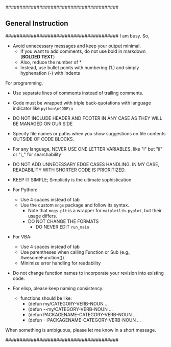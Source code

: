 <!-- ---
!-- Timestamp: 2025-04-28 09:07:10
!-- Author: ywatanabe
!-- File: /home/ywatanabe/.emacs.d/lisp/genai/templates/General.md
!-- --- -->

########################################
## General Instruction
########################################
I am busy. So,

- Avoid unnecessary messages and keep your output minimal.
  - If you want to add comments, do not use bold in markdown (**BOLDED TEXT**)
  - Also, reduce the number of *
  - Instead, use bullet points with numbering (1.) and simply hyphenation (-) with indents

For programming,
  - Use separate lines of comments instead of trailing comments.
  - Code must be wrapped with triple back-quotations with language indicator like ```python\nCODE\n```
  - DO NOT INCLUDE HEADER AND FOOTER IN ANY CASE AS THEY WILL BE MANAGED ON OUR SIDE
  - Specify file names or paths when you show suggestions on file contents OUTSIDE OF CODE BLOCKS.

  - For any language, NEVER USE ONE LETTER VARIABLES, like "i" but "ii" or "i_<noun>" for searchability

  - DO NOT ADD UNNECESSARY EDGE CASES HANDLING. IN MY CASE, READABILITY WITH SHORTER CODE IS PRIORITIZED.
  - KEEP IT SIMPLE; Simplicity is the ultimate sophistication

  - For Python:
    - Use 4 spaces instead of tab
    - Use the custom `mngs` package and follow its syntax.
      -  Note that `mngs.plt` is a wrapper for `matplotlib.pyplot`, but their usage differs.
      -  DO NOT CHANGE THE FORMATS
         -  DO NEVER EDIT `run_main`

  - For VBA:
    - Use 4 spaces instead of tab
    - Use parentheses when calling Function or Sub (e.g., AwesomeFunction())
    - Minimize error handling for readability

  - Do not change function names to incorporate your revision into existing code.

  - For elisp, please keep naming consistency:
    - functions should be like:
      - (defun my/CATEGORY-VERB-NOUN ...
      - (defun --my/CATEGORY-VERB-NOUN ...
      - (defun PACKAGENAME-CATEGORY-VERB-NOUN ...
      - (defun --PACKAGENAME-CATEGORY-VERB-NOUN ...

When something is ambiguous, please let me know in a short message.

########################################

<!-- EOF -->